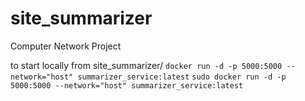 # site_summarizer
Computer Network Project

to start locally from site_summarizer/
```docker run -d -p 5000:5000 --network="host" summarizer_service:latest```
```sudo docker run -d -p 5000:5000 --network="host" summarizer_service:latest```



